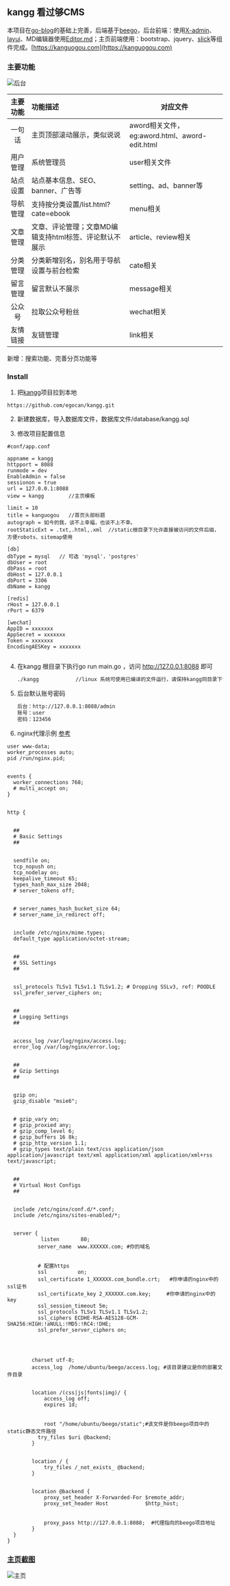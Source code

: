 ## kangg 看过够CMS 
本项目在[go-blog](https://github.com/1920853199/go-blog/)的基础上完善，后端基于[beego](https://github.com/astaxie/beego/)，后台前端：使用[X-admin](http://x.xuebingsi.com/)、[layui](https://github.com/sentsin/layui/)、MD编辑器使用[Editor.md](https://github.com/pandao/editor.md)；主页前端使用：bootstrap、jquery、[slick](https://github.com/kenwheeler/slick)等组件完成。[https://kanguogou.com](https://kanguogou.com)

### 主要功能

![后台](/images/kangg.png)

| 主要功能 | 功能描述                                               | 对应文件                                      |
| :------: | :----------------------------------------------------- | --------------------------------------------- |
|  一句话  | 主页顶部滚动展示，类似说说                             | aword相关文件，eg:aword.html、aword-edit.html |
| 用户管理 | 系统管理员                                             | user相关文件                                  |
| 站点设置 | 站点基本信息、SEO、banner、广告等                      | setting、ad、banner等                         |
| 导航管理 | 支持按分类设置/list.html?cate=ebook                    | menu相关                                      |
| 文章管理 | 文章、评论管理；文章MD编辑支持html标签、评论默认不展示 | article、review相关                           |
| 分类管理 | 分类新增别名，别名用于导航设置与前台检索               | cate相关                                      |
| 留言管理 | 留言默认不展示                                         | message相关                                   |
|  公众号  | 拉取公众号粉丝                                         | wechat相关                                    |
| 友情链接 | 友链管理                                               | link相关                                      |

新增：搜索功能、完善分页功能等

### Install 

1. 把[kangg](https://github.com/egocan/kangg)项目拉到本地

```
https://github.com/egocan/kangg.git
```

2. 新建数据库，导入数据库文件，数据库文件/database/kangg.sql

3. 修改项目配置信息

```
#conf/app.conf

appname = kangg
httpport = 8088
runmode = dev
EnableAdmin = false
sessionon = true
url = 127.0.0.1:8088
view = kangg		//主页模板

limit = 10
title = kanguogou   //首页头部标题
autograph = 如今的我，谈不上幸福，也谈不上不幸。
rootStaticExt = .txt,.html,.xml  //static根目录下允许直接被访问的文件后缀，方便robots、sitemap使用

[db]
dbType = mysql   // 可选 'mysql'，'postgres'
dbUser = root
dbPass = root
dbHost = 127.0.0.1
dbPort = 3306
dbName = kangg

[redis]
rHost = 127.0.0.1
rPort = 6379

[wechat]
AppID = xxxxxxx
AppSecret = xxxxxxx
Token = xxxxxxx
EncodingAESKey = xxxxxxx


```

4. 在kangg 根目录下执行go run main.go ，访问 http://127.0.0.1:8088 即可

   ```sh
   ./kangg            //linux 系统可使用已编译的文件运行，请保持kangg同目录下包含：kangg、static、conf、views文件与目录；常驻运行可结合nohup
   ```

5. 后台默认账号密码

   ```sh
   后台：http://127.0.0.1:8088/admin
   账号：user
   密码：123456
   ```

6. nginx代理示例 [参考](https://www.cnblogs.com/shanchen/p/11725799.html)

```
user www-data;
worker_processes auto;
pid /run/nginx.pid;
 
 
events {
  worker_connections 768;
  # multi_accept on;
}
 
 
http {
 
 
  ##
  # Basic Settings
  ##
 
 
  sendfile on;
  tcp_nopush on;
  tcp_nodelay on;
  keepalive_timeout 65;
  types_hash_max_size 2048;
  # server_tokens off;
 
 
  # server_names_hash_bucket_size 64;
  # server_name_in_redirect off;
 
 
  include /etc/nginx/mime.types;
  default_type application/octet-stream;
 
 
  ##
  # SSL Settings
  ##
 
 
  ssl_protocols TLSv1 TLSv1.1 TLSv1.2; # Dropping SSLv3, ref: POODLE
  ssl_prefer_server_ciphers on;
 
 
  ##
  # Logging Settings
  ##
 
 
  access_log /var/log/nginx/access.log;
  error_log /var/log/nginx/error.log;
 
 
  ##
  # Gzip Settings
  ##
 
 
  gzip on;
  gzip_disable "msie6";
 
 
  # gzip_vary on;
  # gzip_proxied any;
  # gzip_comp_level 6;
  # gzip_buffers 16 8k;
  # gzip_http_version 1.1;
  # gzip_types text/plain text/css application/json application/javascript text/xml application/xml application/xml+rss text/javascript;
 
 
  ##
  # Virtual Host Configs
  ##
 
 
  include /etc/nginx/conf.d/*.conf;
  include /etc/nginx/sites-enabled/*;
 
 
  server {
           listen       80;
          server_name  www.XXXXXX.com; #你的域名
 
 
          # 配置https
          ssl          on;
          ssl_certificate 1_XXXXXX.com_bundle.crt;   #你申请的nginx中的ssl证书
          ssl_certificate_key 2_XXXXXX.com.key;     #你申请的nginx中的key
          ssl_session_timeout 5m;
          ssl_protocols TLSv1 TLSv1.1 TLSv1.2;
          ssl_ciphers ECDHE-RSA-AES128-GCM-SHA256:HIGH:!aNULL:!MD5:!RC4:!DHE;
          ssl_prefer_server_ciphers on;
 
 
 
 
        charset utf-8;
        access_log  /home/ubuntu/beego/access.log; #该目录建议是你的部署文件目录
 
 
        location /(css|js|fonts|img)/ {
            access_log off;
            expires 1d;
 
 
            root "/home/ubuntu/beego/static";#该文件是你beego项目中的static静态文件路径
          try_files $uri @backend;
        }
 
 
        location / {
            try_files /_not_exists_ @backend;
        }
 
 
        location @backend {
            proxy_set_header X-Forwarded-For $remote_addr;
            proxy_set_header Host            $http_host;
 
 
            proxy_pass http://127.0.0.1:8088;  #代理指向的beego项目地址
        }
  }
}

```

### [主页截图](https://kanguogou.com)

![主页](/images/kanguogou.jpg)

